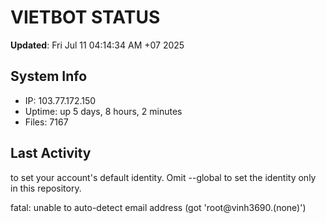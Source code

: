 # VIETBOT STATUS
**Updated**: Fri Jul 11 04:14:34 AM +07 2025

## System Info
- IP: 103.77.172.150
- Uptime: up 5 days, 8 hours, 2 minutes
- Files: 7167

## Last Activity

to set your account's default identity.
Omit --global to set the identity only in this repository.

fatal: unable to auto-detect email address (got 'root@vinh3690.(none)')
